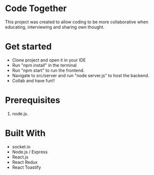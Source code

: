 # Code Together

This project was created to allow coding to be more collaborative when educating, interviewing and sharing own thought.

# Get started

- Clone project and open it in your IDE
- Run "npm install" in the terminal
- Run "npm start" to run the frontend.
- Navigate to src/server and run "node server.js" to host the backend.
- Collab and have fun!!

# Prerequisites

1. node.js.

# Built With

- socket.io
- Node.js / Express
- React.js
- React Redux
- React Toastify

